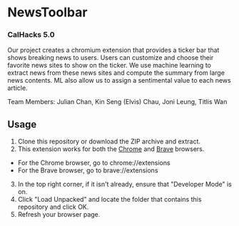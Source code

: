 # NewsToolbar
### CalHacks 5.0

Our project creates a chromium extension that provides a ticker bar that shows breaking news to users. Users can customize and choose their favorite news sites to show on the ticker. We use machine learning to extract news from these news sites and compute the summary from large news contents. ML also allow us to assign a sentimental value to each news article.


Team Members: Julian Chan, Kin Seng (Elvis) Chau, Joni Leung, Titlis Wan

## Usage
1. Clone this repository or download the ZIP archive and extract.
2. This extension works for both the [Chrome](https://www.google.com/chrome/) and [Brave](https://brave.com/) browsers.
  * For the Chrome browser, go to chrome://extensions
  * For the Brave browser, go to brave://extensions
3. In the top right corner, if it isn't already, ensure that "Developer Mode" is on.
4. Click "Load Unpacked" and locate the folder that contains this repository and click OK.
5. Refresh your browser page.
